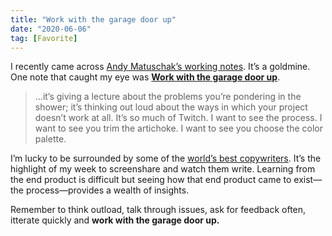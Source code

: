 ```yaml
---
title: "Work with the garage door up"
date: "2020-06-06"
tag: [Favorite]
---
```


I recently came across [Andy Matuschak’s working notes](https://notes.andymatuschak.org/About_these_notes). It’s a goldmine. One note that caught my eye was [**Work with the garage door up**](https://notes.andymatuschak.org/z21cgR9K3UcQ5a7yPsj2RUim3oM2TzdBByZu).

> …it’s giving a lecture about the problems you’re pondering in the shower; it’s thinking out loud about the ways in which your project doesn’t work at all. It’s so much of Twitch. I want to see the process. I want to see you trim the artichoke. I want to see you choose the color palette.

I’m lucky to be surrounded by some of the [world’s best copywriters](https://conversion-rate-experts.com/). It’s the highlight of my week to screenshare and watch them write. Learning from the end product is difficult but seeing how that end product came to exist—the process—provides a wealth of insights.

Remember to think outload, talk through issues, ask for feedback often, itterate quickly and **work with the garage door up.**
